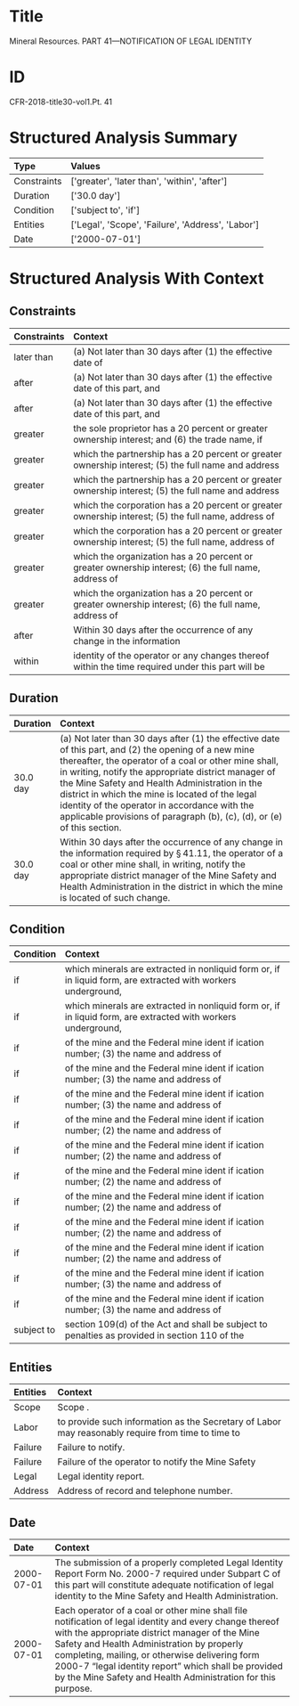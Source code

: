 # Title

 Mineral Resources. PART 41—NOTIFICATION OF LEGAL IDENTITY


# ID

 CFR-2018-title30-vol1.Pt. 41


# Structured Analysis Summary

| Type        | Values                                            |
|:------------|:--------------------------------------------------|
| Constraints | ['greater', 'later than', 'within', 'after']      |
| Duration    | ['30.0 day']                                      |
| Condition   | ['subject to', 'if']                              |
| Entities    | ['Legal', 'Scope', 'Failure', 'Address', 'Labor'] |
| Date        | ['2000-07-01']                                    |


# Structured Analysis With Context

 


## Constraints

| Constraints   | Context                                                                                              |
|:--------------|:-----------------------------------------------------------------------------------------------------|
| later than    | (a) Not  later than 30 days after (1) the effective date of                                          |
| after         | (a) Not later than 30 days  after (1) the effective date of this part, and                           |
| after         | (a) Not later than 30 days  after (1) the effective date of this part, and                           |
| greater       | the sole proprietor has a 20 percent or greater ownership interest; and (6) the trade name, if       |
| greater       | which the partnership has a 20 percent or greater ownership interest; (5) the full name and address  |
| greater       | which the partnership has a 20 percent or greater ownership interest; (5) the full name and address  |
| greater       | which the corporation has a 20 percent or greater ownership interest; (5) the full name, address of  |
| greater       | which the corporation has a 20 percent or greater ownership interest; (5) the full name, address of  |
| greater       | which the organization has a 20 percent or greater ownership interest; (6) the full name, address of |
| greater       | which the organization has a 20 percent or greater ownership interest; (6) the full name, address of |
| after         | Within 30 days  after the occurrence of any change in the information                                |
| within        | identity of the operator or any changes thereof within the time required under this part will be     |


## Duration

| Duration   | Context                                                                                                                                                                                                                                                                                                                                                                                                                                              |
|:-----------|:-----------------------------------------------------------------------------------------------------------------------------------------------------------------------------------------------------------------------------------------------------------------------------------------------------------------------------------------------------------------------------------------------------------------------------------------------------|
| 30.0 day   | (a) Not later than 30 days after (1) the effective date of this part, and (2) the opening of a new mine thereafter, the operator of a coal or other mine shall, in writing, notify the appropriate district manager of the Mine Safety and Health Administration in the district in which the mine is located of the legal identity of the operator in accordance with the applicable provisions of paragraph (b), (c), (d), or (e) of this section. |
| 30.0 day   | Within 30 days after the occurrence of any change in the information required by &#167;&#8201;41.11, the operator of a coal or other mine shall, in writing, notify the appropriate district manager of the Mine Safety and Health Administration in the district in which the mine is located of such change.                                                                                                                                       |


## Condition

| Condition   | Context                                                                                                       |
|:------------|:--------------------------------------------------------------------------------------------------------------|
| if          | which minerals are extracted in nonliquid form or, if in liquid form, are extracted with workers underground, |
| if          | which minerals are extracted in nonliquid form or, if in liquid form, are extracted with workers underground, |
| if          | of the mine and the Federal mine ident if ication number; (3) the name and address of                         |
| if          | of the mine and the Federal mine ident if ication number; (3) the name and address of                         |
| if          | of the mine and the Federal mine ident if ication number; (3) the name and address of                         |
| if          | of the mine and the Federal mine ident if ication number; (2) the name and address of                         |
| if          | of the mine and the Federal mine ident if ication number; (2) the name and address of                         |
| if          | of the mine and the Federal mine ident if ication number; (2) the name and address of                         |
| if          | of the mine and the Federal mine ident if ication number; (2) the name and address of                         |
| if          | of the mine and the Federal mine ident if ication number; (2) the name and address of                         |
| if          | of the mine and the Federal mine ident if ication number; (2) the name and address of                         |
| if          | of the mine and the Federal mine ident if ication number; (3) the name and address of                         |
| if          | of the mine and the Federal mine ident if ication number; (3) the name and address of                         |
| subject to  | section 109(d) of the Act and shall be subject to penalties as provided in section 110 of the                 |


## Entities

| Entities   | Context                                                                                           |
|:-----------|:--------------------------------------------------------------------------------------------------|
| Scope      | Scope .                                                                                           |
| Labor      | to provide such information as the Secretary of Labor may reasonably require from time to time to |
| Failure    | Failure  to notify.                                                                               |
| Failure    | Failure of the operator to notify the Mine Safety                                                 |
| Legal      | Legal  identity report.                                                                           |
| Address    | Address  of record and telephone number.                                                          |


## Date

| Date       | Context                                                                                                                                                                                                                                                                                                                                                                                     |
|:-----------|:--------------------------------------------------------------------------------------------------------------------------------------------------------------------------------------------------------------------------------------------------------------------------------------------------------------------------------------------------------------------------------------------|
| 2000-07-01 | The submission of a properly completed Legal Identity Report Form No. 2000-7 required under Subpart C of this part will constitute adequate notification of legal identity to the Mine Safety and Health Administration.                                                                                                                                                                    |
| 2000-07-01 | Each operator of a coal or other mine shall file notification of legal identity and every change thereof with the appropriate district manager of the Mine Safety and Health Administration by properly completing, mailing, or otherwise delivering form 2000-7 &#8220;legal identity report&#8221; which shall be provided by the Mine Safety and Health Administration for this purpose. |


